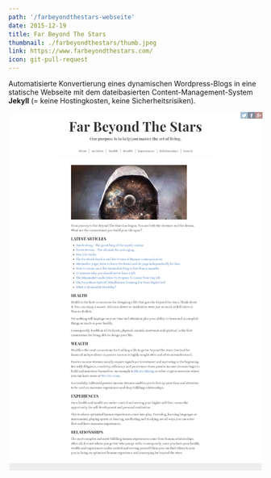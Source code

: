 ```yaml
---
path: '/farbeyondthestars-webseite'
date: 2015-12-19
title: Far Beyond The Stars
thumbnail: ./farbeyondthestars/thumb.jpeg
link: https://www.farbeyondthestars.com/
icon: git-pull-request
---
```


Automatisierte Konvertierung eines dynamischen Wordpress-Blogs in eine statische Webseite mit dem dateibasierten Content-Management-System **Jekyll** (= keine Hostingkosten, keine Sicherheitsrisiken).

![Screenshot der Webseite](./farbeyondthestars/full.png)
